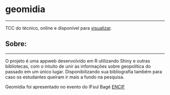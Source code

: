 # geomidia
---
TCC do técnico, online e disponível para [visualizar](https://geomidia.vercel.app/).

## Sobre:
---
O projeto é uma appweb desenvolvido em R utilizando Shiny e outras bibliotecas, com o intuito de unir as informações sobre geopolítica do passado em um único lugar.
Disponibilizando sua bibliografia também para caso os estudantes queiram ir mais a fundo na pesquisa.

Geomídia foi apresentado no evento do IFsul Bagé [ENCIF](http://www2.bage.ifsul.edu.br/encif2021/index.php/anais/)
